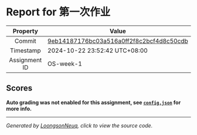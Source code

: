 # Report for 第一次作业

| Property | Value |
|:--------:|-------|
| Commit | [9eb14187176bc03a516a0ff2f8c2bcf4d8c50cdb](https://github.com/Loongson-neuq/linux-01-Cai1Hsu/tree/9eb14187176bc03a516a0ff2f8c2bcf4d8c50cdb) |
| Timestamp | 2024-10-22 23:52:42 UTC+08:00 |
| Assignment ID | OS-week-1 |
## Scores
**Auto grading was not enabled for this assignment, see [`config.json`](https://github.com/Loongson-neuq/linux-01-Cai1Hsu/blob/9eb14187176bc03a516a0ff2f8c2bcf4d8c50cdb/.assignment/config.json) for more info.**

-----------
*Generated by [LoongsonNeuq](https://github.com/Loongson-Neuq/LoongsonNeuq), click to view the source code.*
